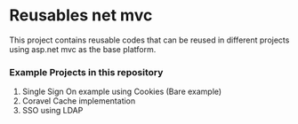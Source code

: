 # Reusables net mvc
This project contains reusable codes that can be reused in different projects using asp.net mvc as the base platform.

### Example Projects in this repository
1. Single Sign On example using Cookies (Bare example)
2. Coravel Cache implementation
3. SSO using LDAP

